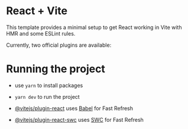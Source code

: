# React + Vite

This template provides a minimal setup to get React working in Vite with HMR and some ESLint rules.

Currently, two official plugins are available:

# Running the project
- use `yarn` to install packages
- `yarn dev` to run the project

- [@vitejs/plugin-react](https://github.com/vitejs/vite-plugin-react/blob/main/packages/plugin-react/README.md) uses [Babel](https://babeljs.io/) for Fast Refresh
- [@vitejs/plugin-react-swc](https://github.com/vitejs/vite-plugin-react-swc) uses [SWC](https://swc.rs/) for Fast Refresh
